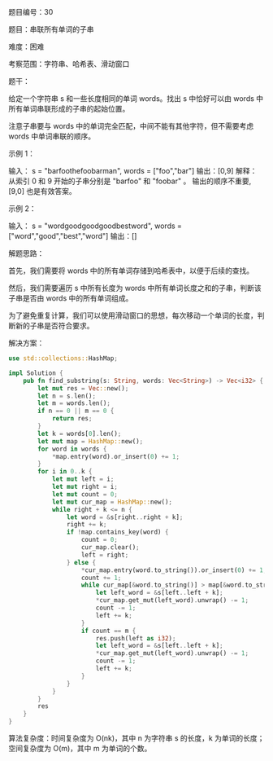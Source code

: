 题目编号：30

题目：串联所有单词的子串

难度：困难

考察范围：字符串、哈希表、滑动窗口

题干：

给定一个字符串 s 和一些长度相同的单词 words。找出 s 中恰好可以由 words 中所有单词串联形成的子串的起始位置。

注意子串要与 words 中的单词完全匹配，中间不能有其他字符，但不需要考虑 words 中单词串联的顺序。

示例 1：

输入：
  s = "barfoothefoobarman",
  words = ["foo","bar"]
输出：[0,9]
解释：
从索引 0 和 9 开始的子串分别是 "barfoo" 和 "foobar" 。
输出的顺序不重要, [9,0] 也是有效答案。

示例 2：

输入：
  s = "wordgoodgoodgoodbestword",
  words = ["word","good","best","word"]
输出：[]

解题思路：

首先，我们需要将 words 中的所有单词存储到哈希表中，以便于后续的查找。

然后，我们需要遍历 s 中所有长度为 words 中所有单词长度之和的子串，判断该子串是否由 words 中的所有单词组成。

为了避免重复计算，我们可以使用滑动窗口的思想，每次移动一个单词的长度，判断新的子串是否符合要求。

解决方案：

```rust
use std::collections::HashMap;

impl Solution {
    pub fn find_substring(s: String, words: Vec<String>) -> Vec<i32> {
        let mut res = Vec::new();
        let n = s.len();
        let m = words.len();
        if n == 0 || m == 0 {
            return res;
        }
        let k = words[0].len();
        let mut map = HashMap::new();
        for word in words {
            *map.entry(word).or_insert(0) += 1;
        }
        for i in 0..k {
            let mut left = i;
            let mut right = i;
            let mut count = 0;
            let mut cur_map = HashMap::new();
            while right + k <= n {
                let word = &s[right..right + k];
                right += k;
                if !map.contains_key(word) {
                    count = 0;
                    cur_map.clear();
                    left = right;
                } else {
                    *cur_map.entry(word.to_string()).or_insert(0) += 1;
                    count += 1;
                    while cur_map[&word.to_string()] > map[&word.to_string()] {
                        let left_word = &s[left..left + k];
                        *cur_map.get_mut(left_word).unwrap() -= 1;
                        count -= 1;
                        left += k;
                    }
                    if count == m {
                        res.push(left as i32);
                        let left_word = &s[left..left + k];
                        *cur_map.get_mut(left_word).unwrap() -= 1;
                        count -= 1;
                        left += k;
                    }
                }
            }
        }
        res
    }
}
```

算法复杂度：时间复杂度为 O(nk)，其中 n 为字符串 s 的长度，k 为单词的长度；空间复杂度为 O(m)，其中 m 为单词的个数。